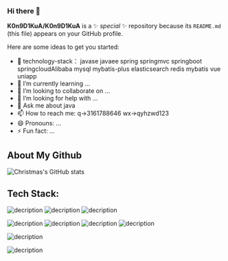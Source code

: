 ### Hi there 👋


**K0n9D1KuA/K0n9D1KuA** is a ✨ _special_ ✨ repository because its `README.md` (this file) appears on your GitHub profile.

Here are some ideas to get you started:

- 🔭 technology-stack： javase javaee spring 
                        springmvc springboot
                        springcloudAlibaba 
                        mysql mybatis-plus
                        elasticsearch 
                        redis mybatis
                        vue uniapp 
- 🌱 I’m currently learning ...
- 👯 I’m looking to collaborate on ...
- 🤔 I’m looking for help with ...
- 💬 Ask me about java
- 📫 How to reach me: q->3161788646 wx->qyhzwd123
- 😄 Pronouns: ...
- ⚡ Fun fact: ...

## About My Github
![Christmas's GitHub stats](https://github-readme-stats.vercel.app/api?username=K0n9D1KuA&show_icons=true&theme=light)

## Tech Stack:
![decription](https://img.shields.io/badge/HTML5-E34F26?style=for-the-badge&logo=html5&logoColor=white)
![decription](https://img.shields.io/badge/CSS3-1572B6?style=for-the-badge&logo=css3&logoColor=white)
![decription](https://img.shields.io/badge/JavaScript-F7DF1E?style=for-the-badge&logo=javascript&logoColor=black)

![decription](https://img.shields.io/badge/Java-ED8B00?style=for-the-badge&logo=java&logoColor=white)
![decription](https://img.shields.io/badge/Spring-6DB33F?style=for-the-badge&logo=spring&logoColor=white)
![decription](https://img.shields.io/badge/MySQL-005C84?style=for-the-badge&logo=mysql&logoColor=white)
![decription](https://img.shields.io/badge/redis-%23DD0031.svg?&style=for-the-badge&logo=redis&logoColor=white)

![decription](https://img.shields.io/badge/IntelliJ_IDEA-000000.svg?style=for-the-badge&logo=intellij-idea&logoColor=white)

![decription](https://img.shields.io/badge/GIT-E44C30?style=for-the-badge&logo=git&logoColor=white)

